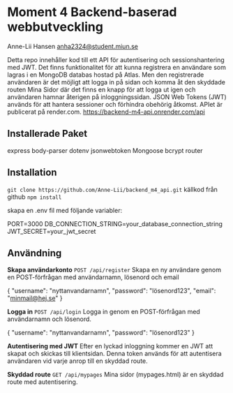 # Moment 4 Backend-baserad webbutveckling
Anne-Lii Hansen
anha2324@student.miun.se

Detta repo innehåller kod till ett API för autentisering och sessionshantering med JWT. Det finns funktionalitet för att kunna registrera en användare som lagras i en MongoDB databas hostad på Atlas. Men den registrerade användaren är det möjligt att logga in på sidan och komma åt den skyddade routen Mina Sidor där det finns en knapp för att logga ut igen och användaren hamnar återigen på inloggningssidan. JSON Web Tokens (JWT) används för att hantera sessioner och förhindra obehörig åtkomst. 
APIet är publicerat på render.com. https://backend-m4-api.onrender.com/api 


## Installerade Paket
express
body-parser
dotenv
jsonwebtoken
Mongoose
bcrypt
router

## Installation
`git clone https://github.com/Anne-Lii/backend_m4_api.git` källkod från github
`npm install`

skapa en .env fil med följande variabler:

PORT=3000
DB_CONNECTION_STRING=your_database_connection_string
JWT_SECRET=your_jwt_secret

## Användning
**Skapa användarkonto**
`POST /api/register`
Skapa en ny användare genom en POST-förfrågan med användarnamn, lösenord och email

{
  "username": "nyttanvandarnamn",
  "password": "lösenord123",
  "email": "minmail@hej.se"
}

**Logga in**
`POST /api/login`
Logga in genom en POST-förfrågan med användarnamn och lösenord.

{
  "username": "nyttanvandarnamn",
  "password": "lösenord123"
}

**Autentisering med JWT**
Efter en lyckad inloggning kommer en JWT att skapat och skickas till klientsidan. Denna token används för att autentisera användaren vid varje anrop till en skyddad route.

**Skyddad route**
`GET /api/mypages`
Mina sidor (mypages.html) är en skyddad route med autentisering.